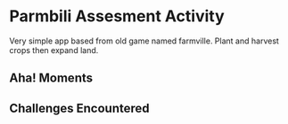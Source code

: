 # Parmbili Assesment Activity

Very simple app based from old game named farmville.
Plant and harvest crops then expand land.

## Aha! Moments

## Challenges Encountered